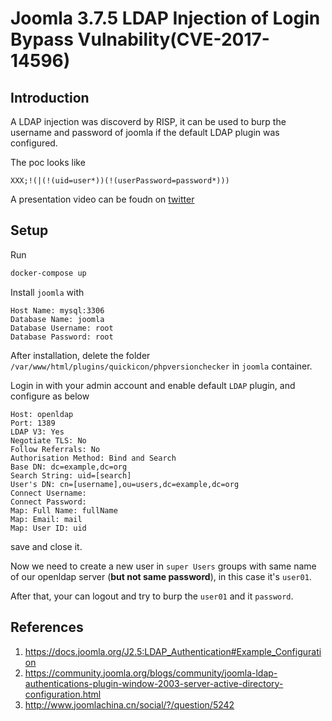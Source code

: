 # Joomla 3.7.5 LDAP Injection of Login Bypass Vulnability(CVE-2017-14596)

## Introduction

A LDAP injection was discoverd by RISP, it can be used to burp the username and password of joomla if the default LDAP plugin was configured.

The poc looks like

```
XXX;!(|(!(uid=user*))(!(userPassword=password*)))
```

A presentation video can be foudn on [twitter]((https://twitter.com/ripstech/status/1094999251417993216))

## Setup

Run

```bash
docker-compose up
```

Install `joomla` with

```
Host Name: mysql:3306
Database Name: joomla
Database Username: root
Database Password: root
```

After installation, delete the folder `/var/www/html/plugins/quickicon/phpversionchecker` in `joomla` container.

Login in with your admin account and enable default `LDAP` plugin, and configure as below

```
Host: openldap
Port: 1389
LDAP V3: Yes
Negotiate TLS: No
Follow Referrals: No
Authorisation Method: Bind and Search
Base DN: dc=example,dc=org
Search String: uid=[search]
User's DN: cn=[username],ou=users,dc=example,dc=org
Connect Username:
Connect Password:
Map: Full Name: fullName
Map: Email: mail
Map: User ID: uid
```

save and close it.

Now we need to create a new user in `super Users` groups with same name of our openldap server (**but not same password**), in this case it's `user01`.

After that, your can logout and try to burp the `user01` and it `password`.

## References

1. https://docs.joomla.org/J2.5:LDAP_Authentication#Example_Configuration
2. https://community.joomla.org/blogs/community/joomla-ldap-authentications-plugin-window-2003-server-active-directory-configuration.html
3. http://www.joomlachina.cn/social/?/question/5242